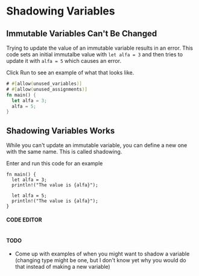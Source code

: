 # Shadowing Variables

## Immutable Variables Can't Be Changed

Trying to update the value of an immutable
variable results in an error. This code sets
an initial immutalbe value with `let alfa = 3`
and then tries to update it with `alfa = 5` which
causes an error.

Click Run to see an example of what that looks like.

```rust
# #[allow(unused_variables)]
# #[allow(unused_assignments)]
fn main() {
  let alfa = 3;
  alfa = 5;
}
```

## Shadowing Variables Works

While you can't update an immutable variable,
you can define a new one with the same name.
This is called shadowing.

Enter and run this code for an example

```rust, noplayground, EXAMPLE1
fn main() {
  let alfa = 3;
  println!("The value is {alfa}");

  let alfa = 5;
  println!("The value is {alfa}");
}
```

#### CODE EDITOR

```rust, editable, CODE1

```

#### TODO

- Come up with examples of when you might want
  to shadow a variable (changing type might be
  one, but I don't know yet why you would do
  that instead of making a new variable)
